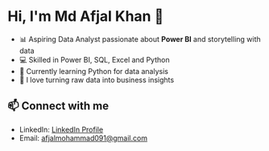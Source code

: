 # Hi, I'm Md Afjal Khan 👋

- 📊 Aspiring Data Analyst passionate about **Power BI** and storytelling with data  
- 💻 Skilled in Power BI, SQL, Excel and Python 
- 🌱 Currently learning Python for data analysis  
- 🚀 I love turning raw data into business insights  

## 📫 Connect with me
- LinkedIn: [LinkedIn Profile](https://www.linkedin.com/in/md-afjal-khan)  
- Email: afjalmohammad091@gmail.com
